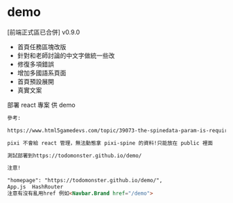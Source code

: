 # demo

[前端正式區已合併] v0.9.0
- 首頁任務區塊改版
- 針對和老師討論的中文字做統一些改
- 修復多項錯誤
- 增加多國語系頁面
- 首頁預設展開
- 真實文案

部署 react 專案 供 demo

```md
參考:

https://www.html5gamedevs.com/topic/39073-the-spinedata-param-is-required-in-pixie-spine-project-help-help/page/2/

pixi 不會給 react 管理，無法動態拿 pixi-spine 的資料!只能放在 public 裡面

測試部署到https://todomonster.github.io/demo/

注意!

"homepage": "https://todomonster.github.io/demo/",
App.js  HashRouter
注意有沒有亂用href 例如<Navbar.Brand href="/demo">
```
